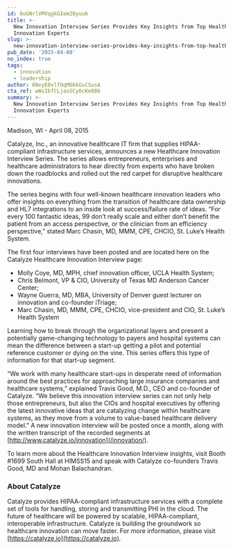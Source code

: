 ```yaml
---
id: 6oGNrlVMVqgkGIem20yuu6
title: >-
  New Innovation Interview Series Provides Key Insights from Top Healthcare
  Innovation Experts
slug: >-
  new-innovation-interview-series-provides-key-insights-from-top-healthcare-innovation-experts
pub_date: '2015-04-08'
no_index: true
tags:
  - innovation
  - leadership
author: 6NxyE8vlfOqMOkkGsCSusA
cta_ref: wWsIbfCLjasGCy6cKeO86
summary: >-
  New Innovation Interview Series Provides Key Insights from Top Healthcare
  Innovation Experts
---
```

Madison, WI - April 08, 2015

Catalyze, Inc., an innovative healthcare IT firm that supplies HIPAA-compliant infrastructure services, announces a new Healthcare Innovation Interview Series. The series allows entrepreneurs, enterprises and healthcare administrators to hear directly from experts who have broken down the roadblocks and rolled out the red carpet for disruptive healthcare innovations.

The series begins with four well-known healthcare innovation leaders who offer insights on everything from the transition of healthcare data ownership and HL7 integrations to an inside look at success/failure rate of ideas. “For every 100 fantastic ideas, 99 don’t really scale and either don’t benefit the patient from an access perspective, or the clinician from an efficiency perspective,” stated Marc Chasin, MD, MMM, CPE, CHCIO, St. Luke’s Health System.

The first four interviews have been posted and are located here on the Catalyze Healthcare Innovation Interview page:

* Molly Coye, MD, MPH, chief innovation officer, UCLA Health System;
* Chris Belmont, VP & CIO, University of Texas MD Anderson Cancer Center;
* Wayne Guerra, MD, MBA, University of Denver guest lecturer on innovation and co-founder iTriage;
* Marc Chasin, MD, MMM, CPE, CHCIO, vice-president and CIO, St. Luke’s Health System

Learning how to break through the organizational layers and present a potentially game-changing technology to payers and hospital systems can mean the difference between a start-up getting a pilot and potential reference customer or dying on the vine. This series offers this type of information for that start-up segment.

“We work with many healthcare start-ups in desperate need of information around the best practices for approaching large insurance companies and healthcare systems,” explained Travis Good, M.D., CEO and co-founder of Catalyze. “We believe this innovation interview series can not only help those entrepreneurs, but also the CIOs and hospital executives by offering the latest innovative ideas that are catalyzing change within healthcare systems, as they move from a volume to value-based healthcare delivery model.”
A new innovation interview will be posted once a month, along with the written transcript of the recorded segments at [http://www.catalyze.io/innovation](/innovation/).

To learn more about the Healthcare Innovation Interview insights, visit Booth #1699 South Hall at HIMSS15 and speak with Catalyze co-founders Travis Good, MD and Mohan Balachandran.

### About Catalyze

Catalyze provides HIPAA-compliant infrastructure services with a complete set of tools for handling, storing and transmitting PHI in the cloud. The future of healthcare will be powered by scalable, HIPAA-compliant, interoperable infrastructure. Catalyze is building the groundwork so healthcare innovation can move faster. For more information, please visit [https://catalyze.io](https://catalyze.io).

  